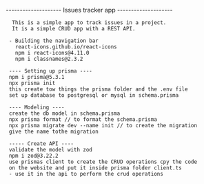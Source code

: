 -------------------- Issues tracker app --------------------

      This is a simple app to track issues in a project. 
      It is a simple CRUD app with a REST API.
 
     - Building the navigation bar
       react-icons.github.io/react-icons
       npm i react-icons@4.11.0
       npm i classnames@2.3.2

     ---- Setting up prisma ----
     npm i prisma@5.3.1
     npx prisma init
     this create tow things the prisma folder and the .env file
     set up database to postgresql or mysql in schema.prisma

     ---- Modeling ----
     create the db model in schema.prisma
     npx prisma format // to format the schema.prisma
     npx prisma migrate dev --name init // to create the migration
     give the name tothe migration

     ----- Create API ----
     validate the model with zod
     npm i zod@3.22.2
     use prismas client to create the CRUD operations cpy the code
     on the website and put it inside prisma folder client.ts
     - use it in the api to perform the crud operations



